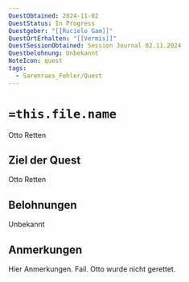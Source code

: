 ```yaml
---
QuestObtained: 2024-11-02
QuestStatus: In Progress
Questgeber: "[[Rucielo Gam]]"
QuestOrtErhalten: "[[Vermis]]"
QuestSessionObtained: Session Journal 02.11.2024
Questbelohnung: Unbekannt
NoteIcon: quest
tags:
  - Sarenraes_Fehler/Quest
---
```

# `=this.file.name`
Otto Retten

## Ziel der Quest
Otto Retten

## Belohnungen
Unbekannt

## Anmerkungen
Hier Anmerkungen.
Fail. Otto wurde nicht gerettet.
